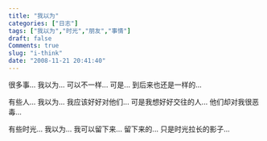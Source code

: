 ```yaml
---
title: "我以为"
categories: ["日志"]
tags: ["我以为","时光","朋友","事情"]
draft: false
Comments: true
slug: "i-think"
date: "2008-11-21 20:41:40"
---
```


很多事... 
我以为... 
可以不一样... 
可是... 
到后来也还是一样的... 

有些人... 
我以为... 
我应该好好对他们... 
可是我想好好交往的人... 
他们却对我很恶毒... 

有些时光... 
我以为... 
我可以留下来... 
留下来的... 
只是时光拉长的影子...

